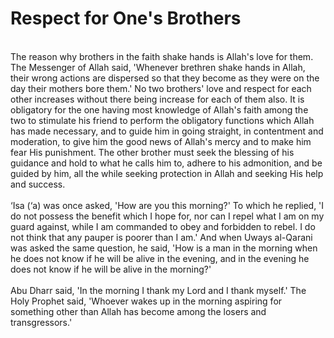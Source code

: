 Respect for One's Brothers
==========================

   
 The reason why brothers in the faith shake hands is Allah's love for
them. The Messenger of Allah said, 'Whenever brethren shake hands in
Allah, their wrong actions are dispersed so that they become as they
were on the day their mothers bore them.' No two brothers' love and
respect for each other increases without there being increase for each
of them also. It is obligatory for the one having most knowledge of
Allah's faith among the two to stimulate his friend to perform the
obligatory functions which Allah has made necessary, and to guide him in
going straight, in contentment and moderation, to give him the good news
of Allah's mercy and to make him fear His punishment. The other brother
must seek the blessing of his guidance and hold to what he calls him to,
adhere to his admonition, and be guided by him, all the while seeking
protection in Allah and seeking His help and success.  
    
 ‘Isa (‘a) was once asked, 'How are you this morning?' To which he
replied, 'I do not possess the benefit which I hope for, nor can I repel
what I am on my guard against, while I am commanded to obey and
forbidden to rebel. I do not think that any pauper is poorer than I am.'
And when Uways al-Qarani was asked the same question, he said, 'How is a
man in the morning when he does not know if he will be alive in the
evening, and in the evening he does not know if he will be alive in the
morning?'  
    
 Abu Dharr said, 'In the morning I thank my Lord and I thank myself.'
The Holy Prophet said, 'Whoever wakes up in the morning aspiring for
something other than Allah has become among the losers and
transgressors.'


